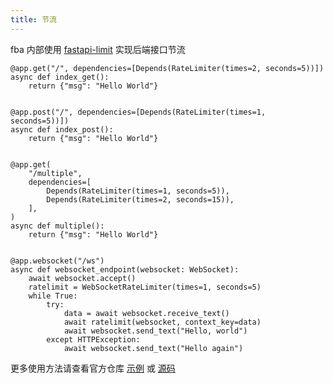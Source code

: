 ```yaml
---
title: 节流
---
```


fba 内部使用 [fastapi-limit](https://github.com/fastapi-practices/fastapi_best_architecture/discussions/70)
实现后端接口节流

```python{1,6,11-17,25,29}
@app.get("/", dependencies=[Depends(RateLimiter(times=2, seconds=5))])
async def index_get():
    return {"msg": "Hello World"}


@app.post("/", dependencies=[Depends(RateLimiter(times=1, seconds=5))])
async def index_post():
    return {"msg": "Hello World"}


@app.get(
    "/multiple",
    dependencies=[
        Depends(RateLimiter(times=1, seconds=5)),
        Depends(RateLimiter(times=2, seconds=15)),
    ],
)
async def multiple():
    return {"msg": "Hello World"}


@app.websocket("/ws")
async def websocket_endpoint(websocket: WebSocket):
    await websocket.accept()
    ratelimit = WebSocketRateLimiter(times=1, seconds=5)
    while True:
        try:
            data = await websocket.receive_text()
            await ratelimit(websocket, context_key=data)
            await websocket.send_text("Hello, world")
        except HTTPException:
            await websocket.send_text("Hello again")
```

更多使用方法请查看官方仓库 [示例](https://github.com/long2ice/fastapi-limiter/blob/master/examples/main.py)
或 [源码](https://github.com/long2ice/fastapi-limiter/blob/master/fastapi_limiter/depends.py)
